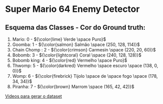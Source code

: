 # Super Mario 64 Enemy Detector

## Esquema das Classes - Cor do Ground truth:

1. Mario: 0 - ${\color{lime} Verde \space Puro}$
2. Goomba: 1 - ${\color{salmon} Salmão \space (250, 128, 114)}$
3. Chain Chomp : 2 - ${\color{crimson} Carmesin \space (220, 20, 60)}$
3. Bobomb: 3 - ${\color{lightcoral} Coral \space (240, 128, 128)}$
4. Bobomb king: 4 - ${\color{red} Vermelho \space Puro}$ 
5. Thwomp: 5 - ${\color{darkred} Vermelho \space escuro \space (138, 0, 0)}$
6. Womp: 6 -  ${\color{firebrick} Tijolo \space de \space fogo \space (178, 34, 34)}$
7. Piranha: 7 - ${\color{brown} Marrom \space (165, 42, 42)}$ 

[Videos para gerar o dataset](https://drive.google.com/drive/folders/1dxONE6dlFmab1Wi-a1rzSDJgk1iFns5s?usp=sharing)

